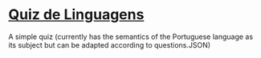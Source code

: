 # [Quiz de Linguagens](https://visnowden.github.io/quiz)

A simple quiz (currently has the semantics of the Portuguese language as its subject but can be adapted according to questions.JSON)
